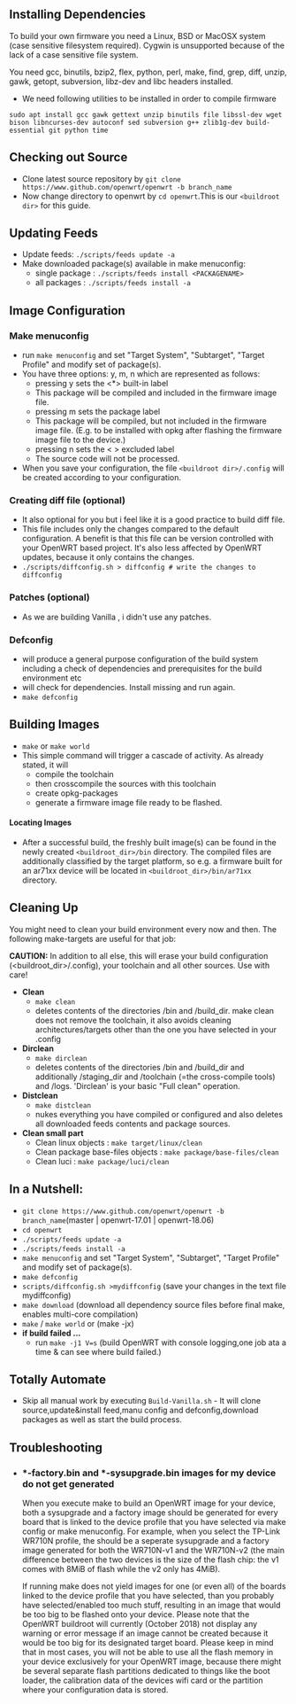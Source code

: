 ## Installing Dependencies
To build your own firmware you need a Linux, BSD or MacOSX system (case
sensitive filesystem required). Cygwin is unsupported because of the lack
of a case sensitive file system.

You need gcc, binutils, bzip2, flex, python, perl, make, find, grep, diff,
unzip, gawk, getopt, subversion, libz-dev and libc headers installed.
- We need following utilities to be installed in order to compile firmware
```
sudo apt install gcc gawk gettext unzip binutils file libssl-dev wget bison libncurses-dev autoconf sed subversion g++ zlib1g-dev build-essential git python time
```
## Checking out Source
- Clone latest source repository by `git clone https://www.github.com/openwrt/openwrt -b branch_name`
- Now change directory to openwrt by `cd openwrt`.This is our `<buildroot dir>` for this guide.
## Updating Feeds
- Update feeds: `./scripts/feeds update -a`
- Make downloaded package(s) available in make menuconfig:
    - single package : `./scripts/feeds install <PACKAGENAME>`
    - all packages : `./scripts/feeds install -a`

## Image Configuration

### Make menuconfig
- run `make menuconfig` and set "Target System", "Subtarget", "Target Profile" and modify set of package(s).
-  You have three options: y, m, n which are represented as follows:
    - pressing y sets the <*> built-in label
    - This package will be compiled and included in the firmware image file.
    - pressing m sets the <M> package label
    - This package will be compiled, but not included in the firmware image file. (E.g. to be installed with opkg after flashing the firmware image file to the device.)
    - pressing n sets the < > excluded label
    - The source code will not be processed.
- When you save your configuration, the file `<buildroot dir>/.config` will be created according to your configuration. 

### Creating diff file (optional)
- It also optional for you but i feel like it is a good practice to build diff file.
- This file includes only the changes compared to the default configuration. A benefit is that this file can be version controlled with your OpenWRT based project. It's also less affected by OpenWRT updates, because it only contains the changes. 
- `./scripts/diffconfig.sh > diffconfig # write the changes to diffconfig`

### Patches (optional)
- As we are building Vanilla , i didn't use any patches.

### Defconfig
- will produce a general purpose configuration of the build system including a check of dependencies and prerequisites for the build environment etc
- will check for dependencies. Install missing and run again.
- `make defconfig`

## Building Images
- `make` or `make world`
- This simple command will trigger a cascade of activity. As already stated, it will
    - compile the toolchain
    - then crosscompile the sources with this toolchain
    - create opkg-packages
    - generate a firmware image file ready to be flashed.
#### Locating Images
- After a successful build, the freshly built image(s) can be found in the newly created `<buildroot_dir>/bin` directory. The compiled files are additionally classified by the target platform, so e.g. a firmware built for an ar71xx device will be located in `<buildroot_dir>/bin/ar71xx` directory.

## Cleaning Up
You might need to clean your build environment every now and then. The following make-targets are useful for that job:

**CAUTION:** In addition to all else, this will erase your build configuration (<buildroot_dir>/.config), your toolchain and all other sources. Use with care! 

- **Clean**
    - `make clean`
    - deletes contents of the directories /bin and /build_dir. make clean does not remove the toolchain, it also avoids cleaning architectures/targets other than the one you have selected in your .config
- **Dirclean**
    - `make dirclean`
    - deletes contents of the directories /bin and /build_dir and additionally /staging_dir and /toolchain (=the cross-compile tools) and /logs. 'Dirclean' is your basic "Full clean" operation.
- **Distclean**
    - `make distclean`
    - nukes everything you have compiled or configured and also deletes all downloaded feeds contents and package sources.
- **Clean small part**
    - Clean linux objects : `make target/linux/clean`
    - Clean package base-files objects : `make package/base-files/clean`
    - Clean luci : `make package/luci/clean`

## In a Nutshell:
   - `git clone https://www.github.com/openwrt/openwrt -b branch_name`(master | openwrt-17.01 | openwrt-18.06) 
   - `cd openwrt`
   - `./scripts/feeds update -a`
   - `./scripts/feeds install -a`
   - `make menuconfig` and set "Target System", "Subtarget", "Target Profile" and modify set of package(s).
   - `make defconfig`
   - `scripts/diffconfig.sh >mydiffconfig` (save your changes in the text file mydiffconfig)
   - `make download` (download all dependency source files before final make, enables multi-core compilation)
   - `make` / `make world` or (make -jx)
   - **if build failed ...**
        - run `make -j1 V=s` (build OpenWRT with console logging,one job ata a time & can see where build failed.)
## Totally Automate
   - Skip all manual work by executing `Build-Vanilla.sh`
	- It will clone source,update&install feed,manu config and defconfig,download packages as well as start the build process.

## Troubleshooting
- ### *-factory.bin and *-sysupgrade.bin images for my device do not get generated
  When you execute make to build an OpenWRT image for your device, both a sysupgrade and a factory image should be generated for every board that is linked to the device profile that you have selected via make config or make menuconfig.
  For example, when you select the TP-Link WR710N profile, the should be a seperate sysupgrade and a factory image generated for both the WR710N-v1 and the WR710N-v2 (the main difference between the two devices is the size of the flash chip: the v1 comes with 8MiB of flash while the v2 only has 4MiB).
  
  If running make does not yield images for one (or even all) of the boards linked to the device profile that you have selected, than you probably have selected/enabled too much stuff, resulting in an image that would be too big to be flashed onto your device.
  Please note that the OpenWRT buildroot will currently (October 2018) not display any warning or error message if an image cannot be created because it would be too big for its designated target board.
  Please keep in mind that in most cases, you will not be able to use all the flash memory in your device exclusively for your OpenWRT image, because there might be several separate flash partitions dedicated to things like the boot loader, the calibration data of the devices wifi card or the partition where your configuration data is stored.



